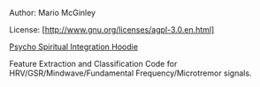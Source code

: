 Author: Mario McGinley

License: [http://www.gnu.org/licenses/agpl-3.0.en.html]

[Psycho Spiritual Integration Hoodie](http://mario.cristo.life/psimask)

Feature Extraction and Classification Code for HRV/GSR/Mindwave/Fundamental Frequency/Microtremor signals.
